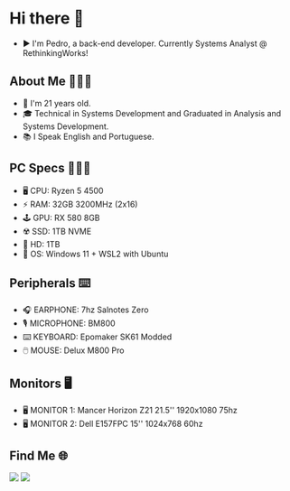 # Hi there 👋

* ▶️ I'm Pedro, a back-end developer. Currently Systems Analyst @ RethinkingWorks!

## About Me 🧑🏻‍💻
* 👦 I'm 21 years old.
* 🎓 Technical in Systems Development and Graduated in Analysis and Systems Development.
* 📚 I Speak English and Portuguese.

## PC Specs 🧑🏻‍💻
* 🖥️ CPU: Ryzen 5 4500
* ⚡ RAM: 32GB 3200MHz (2x16)
* 🕹️ GPU: RX 580 8GB
* ☢️ SSD: 1TB NVME
* 💾 HD: 1TB
* 🐧 OS: Windows 11 + WSL2 with Ubuntu

## Peripherals ⌨️
* 🎧 EARPHONE: 7hz Salnotes Zero
* 🎙️ MICROPHONE: BM800
* ⌨️ KEYBOARD: Epomaker SK61 Modded
* 🖱️ MOUSE: Delux M800 Pro

## Monitors 🖥️
* 🖥️ MONITOR 1: Mancer Horizon Z21 21.5'' 1920x1080 75hz 
* 🖥️ MONITOR 2: Dell E157FPC 15'' 1024x768 60hz 

## Find Me 🌐
<div>
  <a href="https://www.linkedin.com/in/pedro-kielblock-b541aa1a8/" target="_blank"><img src="https://img.shields.io/badge/LinkedIn-0077B5?style=for-the-badge&logo=linkedin&logoColor=white" target="_blank"></a>
  <a href="https://beacons.ai/pkielblock" target="_blank"><img src="https://img.shields.io/badge/-FIND--ME-lightgrey?style=for-the-badge&logo=pinboard&logoColor=white%22" target="_blank"></a>
</div>
